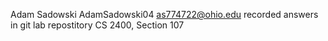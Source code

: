 Adam Sadowski
AdamSadowski04
as774722@ohio.edu
recorded answers in git lab repostitory
CS 2400, Section 107
